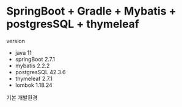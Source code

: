 # SpringBoot + Gradle + Mybatis + postgresSQL + thymeleaf

version
 - java 11
 - springBoot 2.7.1
 - mybatis 2.2.2
 - postgresSQL 42.3.6
 - thymeleaf 2.7.1
 - lombok 1.18.24

기본 개발환경
